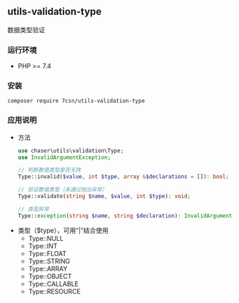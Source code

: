 ## utils-validation-type
数据类型验证

### 运行环境

- PHP >= 7.4

### 安装

```
composer require 7csn/utils-validation-type
```

### 应用说明

* 方法
    ```php
    use chaser\utils\validation\Type;
    use InvalidArgumentException;
    
    // 判断数值类型是否无效
    Type::invalid($value, int $type, array &$declarations = []): bool;
    
    // 验证数值类型（未通过抛出异常）
    Type::validate(string $name, $value, int $type): void;
    
    // 类型异常
    Type::exception(string $name, string $declaration): InvalidArgumentException;
    ```
* 类型（$type），可用“|”结合使用
    * Type::NULL    
    * Type::INT
    * Type::FLOAT
    * Type::STRING
    * Type::ARRAY
    * Type::OBJECT
    * Type::CALLABLE
    * Type::RESOURCE
